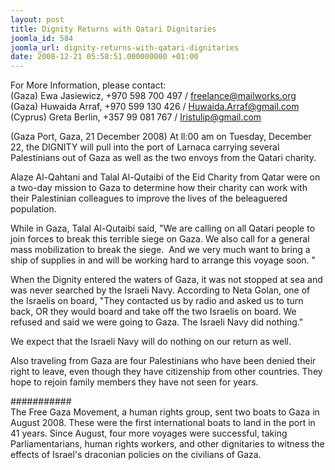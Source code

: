 ```yaml
---
layout: post
title: Dignity Returns with Qatari Dignitaries
joomla_id: 584
joomla_url: dignity-returns-with-qatari-dignitaries
date: 2008-12-21 05:58:51.000000000 +01:00
---
```

<p>For More Information, please contact:<br />(Gaza) Ewa Jasiewicz, +970 598 700 497 / <a href="mailto:freelance@mailworks.org">freelance@mailworks.org</a><br />(Gaza) Huwaida Arraf, +970 599 130 426 / <a href="mailto:Huwaida.Arraf@gmail.com">Huwaida.Arraf@gmail.com</a><br />(Cyprus) Greta Berlin, +357 99 081 767 / <a href="mailto:Iristulip@gmail.com">Iristulip@gmail.com</a></p><p>(Gaza Port, Gaza, 21 December 2008) At ll:00 am on Tuesday, December 22, the DIGNITY will pull into the port of Larnaca carrying several Palestinians out of Gaza as well as the two envoys from the Qatari charity.</p><p>Alaze Al-Qahtani and Talal Al-Qutaibi of the Eid Charity from Qatar were on a two-day mission to Gaza to determine how their charity can work with their Palestinian colleagues to improve the lives of the beleaguered population. </p><p>While in Gaza, Talal Al-Qutaibi said, &quot;We are calling on all Qatari people to join forces to break this terrible siege on Gaza. We also call for a general mass mobilization to break the siege.&nbsp; And we very much want to bring a ship of supplies in and will be working hard to arrange this voyage soon. &quot;</p><p>When the Dignity entered the waters of Gaza, it was not stopped at sea and was never searched by the Israeli Navy. According to Neta Golan, one of the Israelis on board, &quot;They contacted us by radio and asked us to turn back, OR they would board and take off the two Israelis on board. We refused and said we were going to Gaza. The Israeli Navy did nothing.&quot; </p><p>We expect that the Israeli Navy will do nothing on our return as well. </p><p>Also traveling from Gaza are four Palestinians who have been denied their right to leave, even though they have citizenship from other countries. They hope to rejoin family members they have not seen for years. </p><p>###########<br />The Free Gaza Movement, a human rights group, sent two boats to Gaza in August 2008. These were the first international boats to land in the port in 41 years. Since August, four more voyages were successful, taking Parliamentarians, human rights workers, and other dignitaries to witness the effects of Israel's draconian policies on the civilians of Gaza.</p><p><a href=""></a></p>
